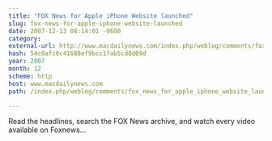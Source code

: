 ```yaml
---
title: "FOX News for Apple iPhone Website launched"
slug: fox-news-for-apple-iphone-website-launched
date: 2007-12-13 08:14:01 -0600
category: 
external-url: http://www.macdailynews.com/index.php/weblog/comments/fox_news_for_apple_iphone_website_launched/
hash: 54c8afc0c41688ef9bcc1fab5cd8d09d
year: 2007
month: 12
scheme: http
host: www.macdailynews.com
path: /index.php/weblog/comments/fox_news_for_apple_iphone_website_launched/

---
```


Read the headlines, search the FOX News archive, and watch every video available on Foxnews...
